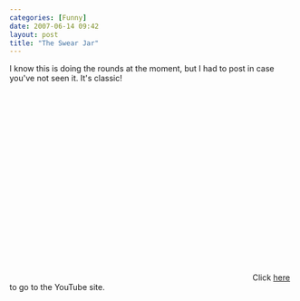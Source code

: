 ```yaml
---
categories: [Funny]
date: 2007-06-14 09:42
layout: post
title: "The Swear Jar"
---
```

I know this is doing the rounds at the moment, but I had to post in case you've not seen it. It's classic!
<object width="425" height="350"><param name="movie" value="http://www.youtube.com/v/-JfX0EZnK6o"></param><param name="wmode" value="transparent"></param><embed src="http://www.youtube.com/v/-JfX0EZnK6o" type="application/x-shockwave-flash" wmode="transparent" width="425" height="350"></embed></object>
Click <a href="http://www.youtube.com/watch?v=-JfX0EZnK6o" title="YouTube - swearJar">here</a> to go to the YouTube site.
